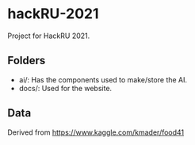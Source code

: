 # hackRU-2021
Project for HackRU 2021.

## Folders

- ai/: Has the components used to make/store the AI.
- docs/: Used for the website.

## Data

Derived from https://www.kaggle.com/kmader/food41
